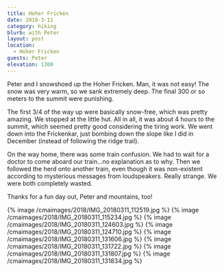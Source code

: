 ```yaml
---
title: Hoher Fricken
date: 2018-3-11
category: hiking
blurb: with Peter
layout: post
location:
  - Hoher Fricken
guests: Peter
elevation: 1300
---
```


Peter and I snowshoed up the Hoher Fricken. Man, it was not easy!
The snow was very warm, so we sank extremely deep. The final 300 or
so meters to the summit were punishing.

The first 3/4 of the way up were basically snow-free, which was pretty
amazing. We stopped at the little hut. All in all, it was about 4
hours to the summit, which seemed pretty good considering the
tiring work. We went down into the Frickenkar, just bombing down
the slope like I did in December (instead of following the ridge trail).

On the way home, there was some train confusion. We had to wait for a
doctor to come aboard our train...no explanation as to why. Then we
followed the herd onto another train, even though it was non-existent
according to mysterious messages from loudspeakers. Really strange.
We were both completely wasted.

Thanks for a fun day out, Peter and mountains, too!

{% image /cmaimages/2018/IMG_20180311_112519.jpg %}
{% image /cmaimages/2018/IMG_20180311_115234.jpg %}
{% image /cmaimages/2018/IMG_20180311_124603.jpg %}
{% image /cmaimages/2018/IMG_20180311_124710.jpg %}
{% image /cmaimages/2018/IMG_20180311_131606.jpg %}
{% image /cmaimages/2018/IMG_20180311_131722.jpg %}
{% image /cmaimages/2018/IMG_20180311_131807.jpg %}
{% image /cmaimages/2018/IMG_20180311_131834.jpg %}

